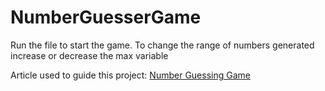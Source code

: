 ﻿# NumberGuesserGame
Run the file to start the game.
To change the range of numbers generated increase or decrease the max variable

Article used to guide this project: [Number Guessing Game](https://pythongeeks.org/python-number-guessing-game-project-with-source-code/)
